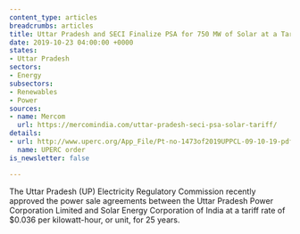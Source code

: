 ```yaml
---
content_type: articles
breadcrumbs: articles
title: Uttar Pradesh and SECI Finalize PSA for 750 MW of Solar at a Tariff of ₹2.55/kWh
date: 2019-10-23 04:00:00 +0000
states:
- Uttar Pradesh
sectors:
- Energy
subsectors:
- Renewables
- Power
sources:
- name: Mercom
  url: https://mercomindia.com/uttar-pradesh-seci-psa-solar-tariff/
details:
- url: http://www.uperc.org/App_File/Pt-no-1473of2019UPPCL-09-10-19-pdf10102019114147AM.pdf
  name: UPERC order
is_newsletter: false

---
```

The Uttar Pradesh (UP) Electricity Regulatory Commission recently approved the power sale agreements between the Uttar Pradesh Power Corporation Limited and Solar Energy Corporation of India at a tariff rate of $0.036 per kilowatt-hour, or unit, for 25 years.
